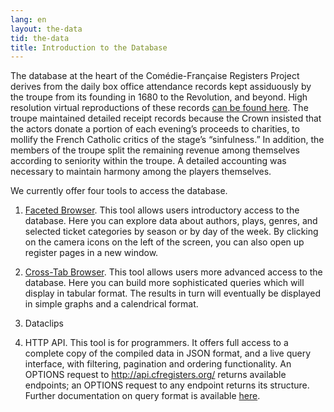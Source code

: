 ```yaml
---
lang: en
layout: the-data
tid: the-data
title: Introduction to the Database
---
```

The database at the heart of the Com&eacute;die-Française Registers Project derives from the daily box office attendance records kept assiduously by the troupe from its founding in 1680 to the Revolution, and beyond. High resolution virtual reproductions of these records [can be found here](/en/registers/). The troupe maintained detailed receipt records because the Crown insisted that the actors donate a portion of each evening’s proceeds to charities, to mollify the French Catholic critics of the stage&rsquo;s &ldquo;sinfulness.&rdquo; In addition, the members of the troupe split the remaining revenue among themselves according to seniority within the troupe. A detailed accounting was necessary to maintain harmony among the players themselves.

We currently offer four tools to access the database.

1. [Faceted Browser](http://app.cfregisters.org/registers).
This tool allows users introductory access to the database. Here you can explore data about authors, plays, genres, and selected ticket categories by season or by day of the week. By clicking on the camera icons on the left of the screen, you can also open up register pages in a new window.

2. [Cross-Tab Browser](/app).
This tool allows users more advanced access to the database. Here you can build more sophisticated queries which will display in tabular format. The results in turn will eventually be displayed in simple graphs and a calendrical format.

3. Dataclips

4. HTTP API.
This tool is for programmers. It offers full access to a complete copy of the compiled data in JSON format, and a live query interface, with filtering, pagination and ordering functionality. An OPTIONS request to http://api.cfregisters.org/ returns available endpoints; an OPTIONS request to any endpoint returns its structure. Further documentation on query format is available <a href="https://github.com/begriffs/postgrest/wiki/Routing">here</a>.
